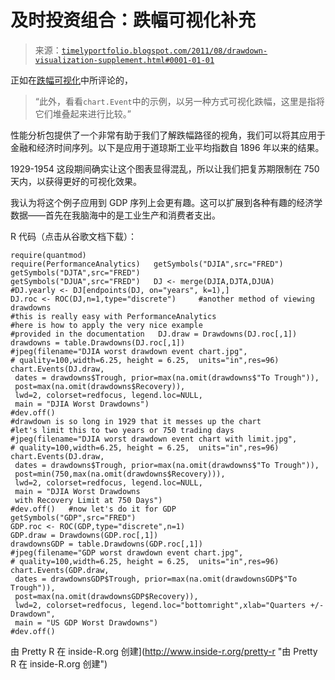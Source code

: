<!--yml

分类：未分类

日期：2024-05-18 15:12:09

-->

# 及时投资组合：跌幅可视化补充

> 来源：[`timelyportfolio.blogspot.com/2011/08/drawdown-visualization-supplement.html#0001-01-01`](http://timelyportfolio.blogspot.com/2011/08/drawdown-visualization-supplement.html#0001-01-01)

正如在[跌幅可视化](http://timelyportfolio.blogspot.com/2011/08/drawdown-visualization.html)中所评论的，

> “此外，看看`chart.Event`中的示例，以另一种方式可视化跌幅，这里是指将它们堆叠起来进行比较。”

性能分析包提供了一个非常有助于我们了解跌幅路径的视角，我们可以将其应用于金融和经济时间序列。以下是应用于道琼斯工业平均指数自 1896 年以来的结果。

1929-1954 这段期间确实让这个图表显得混乱，所以让我们把复苏期限制在 750 天内，以获得更好的可视化效果。

我认为将这个例子应用到 GDP 序列上会更有趣。这可以扩展到各种有趣的经济学数据——首先在我脑海中的是工业生产和消费者支出。

R 代码（点击从谷歌文档下载）：

```
require(quantmod)
require(PerformanceAnalytics)   getSymbols("DJIA",src="FRED")
getSymbols("DJTA",src="FRED")
getSymbols("DJUA",src="FRED")   DJ <- merge(DJIA,DJTA,DJUA)   #DJ.yearly <- DJ[endpoints(DJ, on="years", k=1),]
DJ.roc <- ROC(DJ,n=1,type="discrete")     #another method of viewing drawdowns
#this is really easy with PerformanceAnalytics
#here is how to apply the very nice example
#provided in the documentation   DJ.draw = Drawdowns(DJ.roc[,1])
drawdowns = table.Drawdowns(DJ.roc[,1])                          
#jpeg(filename="DJIA worst drawdown event chart.jpg",
# quality=100,width=6.25, height = 6.25,  units="in",res=96)
chart.Events(DJ.draw,
 dates = drawdowns$Trough, prior=max(na.omit(drawdowns$"To Trough")),
 post=max(na.omit(drawdowns$Recovery)),
 lwd=2, colorset=redfocus, legend.loc=NULL,
 main = "DJIA Worst Drawdowns")
#dev.off()
#drawdown is so long in 1929 that it messes up the chart
#let's limit this to two years or 750 trading days
#jpeg(filename="DJIA worst drawdown event chart with limit.jpg",
# quality=100,width=6.25, height = 6.25,  units="in",res=96)
chart.Events(DJ.draw,
 dates = drawdowns$Trough, prior=max(na.omit(drawdowns$"To Trough")),
 post=min(750,max(na.omit(drawdowns$Recovery))),
 lwd=2, colorset=redfocus, legend.loc=NULL,
 main = "DJIA Worst Drawdowns
 with Recovery Limit at 750 Days")
#dev.off()   #now let's do it for GDP
getSymbols("GDP",src="FRED")
GDP.roc <- ROC(GDP,type="discrete",n=1)
GDP.draw = Drawdowns(GDP.roc[,1])
drawdownsGDP = table.Drawdowns(GDP.roc[,1])                          
#jpeg(filename="GDP worst drawdown event chart.jpg",
# quality=100,width=6.25, height = 6.25,  units="in",res=96)
chart.Events(GDP.draw,
 dates = drawdownsGDP$Trough, prior=max(na.omit(drawdownsGDP$"To Trough")),
 post=max(na.omit(drawdownsGDP$Recovery)),
 lwd=2, colorset=redfocus, legend.loc="bottomright",xlab="Quarters +/- Drawdown",
 main = "US GDP Worst Drawdowns")
#dev.off()
```

由 Pretty R 在 inside-R.org 创建](http://www.inside-r.org/pretty-r "由 Pretty R 在 inside-R.org 创建")

